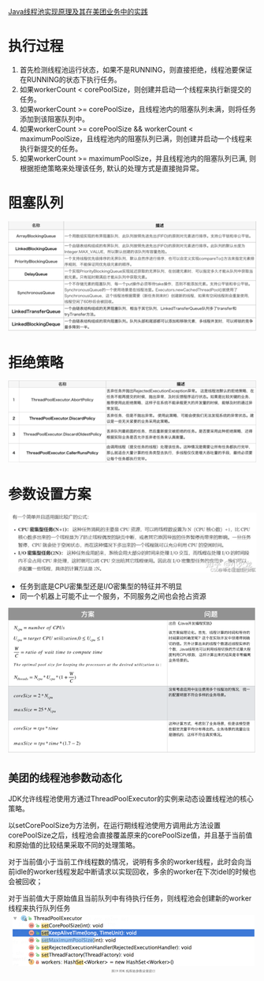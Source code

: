 
[Java线程池实现原理及其在美团业务中的实践](https://tech.meituan.com/2020/04/02/java-pooling-pratice-in-meituan.html)

# 执行过程
1. 首先检测线程池运行状态，如果不是RUNNING，则直接拒绝，线程池要保证在RUNNING的状态下执行任务。
2. 如果workerCount < corePoolSize，则创建并启动一个线程来执行新提交的任务。
3. 如果workerCount >= corePoolSize，且线程池内的阻塞队列未满，则将任务添加到该阻塞队列中。
4. 如果workerCount >= corePoolSize && workerCount < maximumPoolSize，且线程池内的阻塞队列已满，则创建并启动一个线程来执行新提交的任务。
5. 如果workerCount >= maximumPoolSize，并且线程池内的阻塞队列已满, 则根据拒绝策略来处理该任务, 默认的处理方式是直接抛异常。

# 阻塞队列
![](image/threadpool-blockqueue.png)

# 拒绝策略
![](image/threadpool-abortpolicy.png)

# 参数设置方案
![](image/threadpool-params.png)

- 任务到底是CPU密集型还是I/O密集型的特征并不明显
- 同一个机器上可能不止一个服务，不同服务之间也会抢占资源

![](image/threadpool-params-2.png)

## 美团的线程池参数动态化
JDK允许线程池使用方通过ThreadPoolExecutor的实例来动态设置线程池的核心策略。

以setCorePoolSize为方法例，在运行期线程池使用方调用此方法设置corePoolSize之后，线程池会直接覆盖原来的corePoolSize值，并且基于当前值和原始值的比较结果采取不同的处理策略。

对于当前值小于当前工作线程数的情况，说明有多余的worker线程，此时会向当前idle的worker线程发起中断请求以实现回收，多余的worker在下次idel的时候也会被回收；

对于当前值大于原始值且当前队列中有待执行任务，则线程池会创建新的worker线程来执行队列任务
![](image/threadpool-setter.png)